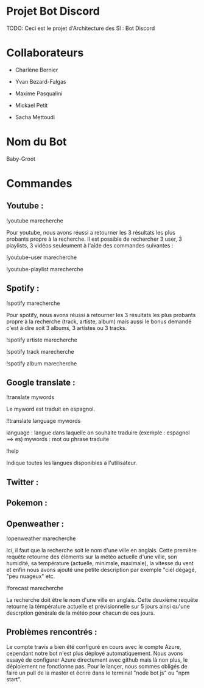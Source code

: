 # Projet Bot Discord
TODO: Ceci est le projet d'Architecture des SI : Bot Discord

# Collaborateurs

- Charlène Bernier

- Yvan Bezard-Falgas

- Maxime Pasqualini

- Mickael Petit

- Sacha Mettoudi

# Nom du Bot
Baby-Groot

# Commandes

Youtube : 
---------
!youtube marecherche

Pour youtube, nous avons réussi a retourner les 3 résultats les plus probants propre à la recherche.
Il est possible de rechercher 3 user, 3 playlists, 3 vidéos seuleument à l'aide des commandes suivantes :

!youtube-user marecherche

!youtube-playlist marecherche 

Spotify : 
---------
!spotify marecherche

Pour spotify, nous avons réussi à retourner les 3 résultats les plus probants propre à la recherche (track, artiste, album) mais aussi le bonus demandé c'est à dire soit 3 albums, 3 artistes ou 3 tracks.

!spotify artiste marecherche

!spotify track marecherche

!spotify album marecherche

Google translate : 
------------------
!translate mywords

Le myword est traduit en espagnol.

!!translate language mywords

language : langue dans laquelle on souhaite traduire (exemple : espagnol ==> es)
mywords : mot ou phrase traduite

!help

Indique toutes les langues disponibles à l'utilisateur.


Twitter :
---------

Pokemon :
---------


Openweather : 
-------------
!openweather marecherche

Ici, il faut que la recherche soit le nom d'une ville en anglais.
Cette première requête retourne des éléments sur la météo actuelle d'une ville, son humidité, sa température (actuelle, minimale, maximale), la vitesse du vent et enfin nous avons ajouté une petite description par exemple "ciel dégagé, "peu nuageux" etc.

!forecast marecherche

La recherche doit être le nom d'une ville en anglais.
Cette deuxième requête retourne la témpérature actuelle et prévisionnelle sur 5 jours ainsi qu'une descrption générale de la météo pour chacun de ces jours.

Problèmes rencontrés :
----------------------

Le compte travis a bien été configuré en cours avec le compte Azure, cependant notre bot n'est plus déployé automatiquement.
Nous avons essayé de configurer Azure directement avec github mais là non plus, le déploiement ne fonctionne pas.
Pour le lançer, nous sommes obligés de faire un pull de la master et écrire dans le terminal "node bot js" ou "npm start".
